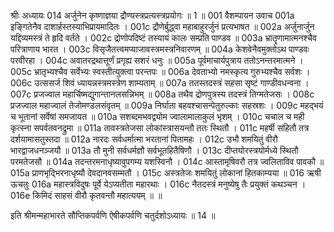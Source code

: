 श्रीः
अध्यायः 014
अर्जुनेन कृष्णाज्ञया द्रौण्यस्त्रप्रत्यस्त्रप्रयोगः ॥ 1 ॥
001	वैशम्पायन उवाच 
001a	इङ्गितेनैव दाशार्हस्तस्याभिप्रायमादितः ।
001c	द्रौणेर्बुद्ध्वा महाबाहुरर्जुनं प्रत्यभाषत ॥
002a	अर्जुनार्जुन यद्दिव्यमस्त्रं ते हृदि वर्तते ।
002c	द्रोणोपदिष्टं तस्यायं कालः सम्प्रति पाण्डव ॥
003a	भ्रातॄणामात्मनश्चैव परित्राणाय भारत ।
003c	विसृजैतत्त्वमप्याजावस्त्रमस्त्रनिवारणम् ॥
004a	केशवेनैवमुक्तोऽथ पाण्डवः परवीरहा ।
004c	अवातरद्रथात्तूर्णं प्रगृह्य सशरं धनुः ॥
005a	पूर्वमाचार्यपुत्राय ततोऽनन्तरमात्मने ।
005c	भ्रातृभ्यश्चैव सर्वेभ्यः स्वस्तीत्युक्त्वा परन्तपः ॥
006a	देवताभ्यो नमस्कृत्य गुरुभ्यश्चैव सर्वशः ।
006c	उत्ससर्ज शिवं ध्यायन्नस्त्रमस्त्रेण शाम्यताम् ॥
007a	ततस्तदस्त्रं सहसा सृष्टं गाण्डीवधन्वना ।
007c	प्रजज्वाल महार्चिष्मद्युगान्तानलसन्निभम् ॥
008a	तथैव द्रोणपुत्रस्य तदस्त्रं तिग्मतेजसः ।
008c	प्रजज्वाल महाज्वालं तेजोमण्डलसंवृतम् ॥
009a	निर्घाता बहवश्चासन्पेतुरुल्काः सहस्रशः ।
009c	महद्भयं च भूतानां सर्वेषां समजायत ॥
010a	सशब्दमभवद्व्योम ज्वालामालाकुलं भृशम् ।
010c	चचाल च मही कृत्स्ना सपर्वतवनद्रुमा ॥
011a	तावस्त्रतेजसा लोकांस्त्रासयन्तौ ततः स्थितौ ।
011c	महर्षी सहितौ तत्र दर्शयामासतुस्तदा ॥
012a	नारदः सर्वधर्मात्मा भरतानां पितामहः ।
012c	उभौ शमयितुं वीरौ भारद्वाजधनञ्जयौ ॥
013a	तौ मुनी सर्वधर्मज्ञौ सर्वभूतहितैषिणौ ।
013c	दीप्तयोरस्त्रयोर्मध्ये स्थितौ परमतेजसौ ॥
014a	तदन्तरमनाधृष्यावुपगम्य यशस्विनौ ।
014c	आस्तामृषिवरौ तत्र ज्वलिताविव पावकौ ॥
015a	प्राणभृद्भिरनाधृष्यौ देवदानवसम्मतौ ।
015c	अस्त्रतेजः शमयितुं लोकानां हितकाम्यया ॥
016	ऋषी ऊचतुः 
016a	महास्त्रविदुषः पूर्वे येऽप्यतीता महारथाः ।
016c	नैतदस्त्रं मनुष्येषु तैः प्रयुक्तं कथञ्चन ।
016e	किमिदं साहसं वीरौ कृतवन्तौ महात्ययम् ॥ ॥

इति श्रीमन्महाभारते सौप्तिकपर्वणि ऐषीकपर्वणि चतुर्दशोऽध्यायः ॥ 14 ॥
